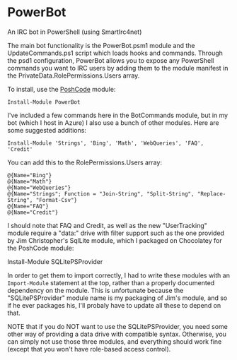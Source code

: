 PowerBot
========

An IRC bot in PowerShell (using SmartIrc4net)

The main bot functionality is the PowerBot.psm1 module and the UpdateCommands.ps1 script which loads hooks and commands.
Through the psd1 configuration, PowerBot allows you to expose any PowerShell commands you want to IRC users by adding them to the module manifest in the PrivateData.RolePermissions.Users array.

To install, use the [PoshCode](/PoshCode/PoshCode) module:

    Install-Module PowerBot

I've included a few commands here in the BotCommands module, but in my bot (which I host in Azure) I also use a bunch of other modules. Here are some suggested additions:

    Install-Module 'Strings', 'Bing', 'Math', 'WebQueries', 'FAQ', 'Credit'

You can add this to the RolePermissions.Users array:

    @{Name="Bing"}
    @{Name="Math"}
    @{Name="WebQueries"}
    @{Name="Strings"; Function = "Join-String", "Split-String", "Replace-String", "Format-Csv"}
    @{Name="FAQ"}
    @{Name="Credit"}

I should note that FAQ and Credit, as well as the new "UserTracking" module require a "data:" drive with filter support 
such as the one provided by Jim Christopher's SqlLite module, which I packaged on Chocolatey for the PoshCode module:

   Install-Module SQLitePSProvider

In order to get them to import correctly, I had to write these modules with an ```Import-Module``` statement at the top, rather than a properly documented dependency on the module.
This is unfortunate because the "SQLitePSProvider" module name is my packaging of Jim's module, and so if he ever packages his, I'll probaly have to update all these to depend on that. 

NOTE that if you do NOT want to use the SQLitePSProvider, you need some other way of providing a data drive with compatible syntax.
Otherwise, you can simply not use those three modules, and everything should work fine (except that you won't have role-based access control).
